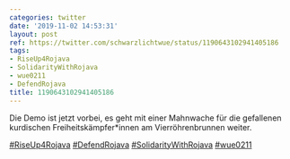 ```yaml
---
categories: twitter
date: '2019-11-02 14:53:31'
layout: post
ref: https://twitter.com/schwarzlichtwue/status/1190643102941405186
tags:
- RiseUp4Rojava
- SolidarityWithRojava
- wue0211
- DefendRojava
title: 1190643102941405186
---
```

Die Demo ist jetzt vorbei, es geht mit einer Mahnwache für die gefallenen kurdischen Freiheitskämpfer\*innen am Vierröhrenbrunnen weiter.



[#RiseUp4Rojava](/t/riseup4rojava) [#DefendRojava](/t/defendrojava) [#SolidarityWithRojava](/t/solidaritywithrojava) [#wue0211](/t/wue0211) 